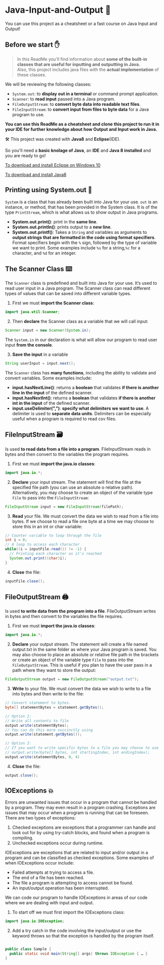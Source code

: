 # Java-Input-and-Output 🚀
You can use this project as a cheatsheet or a fast course on Java Input and Output!

## Before we start ✋
> In this ReadMe you'll find information about **some of the built-in classes that are useful for inputting and outputting in Java.**  
> Also, this project includes java files with the **actual implementation** of these classes.

We will be reviewing the following classes:
- `System.out`: to **display out in a terminal** or command prompt application.
- `Scanner`: to **read input** passed into a Java program.
- `FileOutputStream`: to **convert byte data into readable text files**.
- `FileInputStream`: to **convert input from files to byte data** for a Java program to use.

**You can use this ReadMe as a cheatsheet and clone this project to run it in your IDE for further knowledge about how Output and Input work in Java.**

🛠️ This project was created with **Java8** and **Eclipse**(IDE).

So you'll need a **basic knolage of Java**, an **IDE** and **Java 8 installed** and you are ready to go!

[To download and install Eclipse on Windows 10](https://www.youtube.com/watch?v=N-wXTRpR03U)

[To download and install Java8](https://www.youtube.com/watch?v=ClcHrcNXP9g)


## Printing using System.out 📃

`System` is a class that has already been built into Java for your use. `out` is an instance, or method, that has been provided in the System class. It is of the type `PrintStream`, which is what allows us to show output in Java programs.  

- **System.out.print()**: print in the **same line**.
- **System.out.println()**: prints output to a **new line**.
- **System.out.printf()**: Takes a `String` and variables as arguments to **output strings that are formatted in the code using format specifiers**. Format specifiers begin with the `%` sign, followed by the type of variable we want to print. Some examples include `%s` for a string,`%c` for a character, and `%d` for an integer.

## The Scanner Class ⌨️

The `Scanner` class is predefined and built into Java for your use. It’s used to read user input in a Java program. The Scanner class can read different types of values that can be saved into different variable types. 

1. First we must **import the Scanner class**:

```java
import java.util.Scanner;
```
2. Then **declare** the Scanner class as a variable that we will call input:

```java
Scanner input = new Scanner(System.in);
```
The `System.in` in our declaration is what will allow our program to read user input **from the console**.

3. **Save the input** in a variable

```java
String userInput = input.next();
```

The `Scanner` class has **many functions**, including the ability to validate and convert variables. Some examples include:
- **input.hasNextLine()**: returns a **boolean** that validates **if there is another line in the input** of the defined scanner.
- **input.hasNextInt()**: returns a **boolean** that validates **if there is another int in the input** of the defined scanner.
- **input.useDelimiter(",")**: **specify what delimiters we want to use**. A delimiter is used to **separate data units**. Delimiters can be especially useful when a program is required to read csv files.

## FileInputStream 🗃️

Is used **to read data from a file into a program**. FileInputStream reads in bytes and then convert to the variables the program requires.

1. First we must **import the java.io classes**:

```java
import java.io.*;
```
2. **Declare** your input stream. The statement will find the file at the specified file path (you can use an absolute o relative path). Alternatively, you may choose to create an object of the variable type `File` to pass into the `FileInputStream`:

```java
FileInputStream input = new FileInputStream(filePath);
```
3. **Read** your file. We must convert the data we wish to read from a file into bytes. If we choose to read a file one byte at a time we may choose to store this in an int or char variable:

```java
// Counter variable to loop through the file
int i = 0;
// A loop to access each character
while((i = inputFile.read()) != -1) {    
  // Printing each character as it's reached
  System.out.print((char)i);    
}
```
4. **Close** the file:

```java
inputFile.close();
```

## FileOutputStream 🖨️

Is used **to write data from the program into a file**. FileOutputStream writes in bytes and then convert to the variables the file requires.

1. First we must **import the java.io classes**:

```java
import java.io.*;
```
2. **Declare** your output stream. The statement will create a file named output.txt in the same folder as where your Java program is saved. You may also choose to place an absolute or relative file path in the brackets or create an object of the variable type `File` to pass into the `FileOutputStream`. This is useful if you plan to have the user pass in a path where they want to store the output:

```java
FileOutputStream output = new FileOutputStream("output.txt");
```
3. **Write** to your file. We must convert the data we wish to write to a file into bytes and then write to the file:

```java
// Convert statement to bytes.
byte[] statementBytes = statement.getBytes();

// Option 1:
// Write all contents to file
output.write(statementBytes);
// You can do this more succinctly using
output.write(statement.getBytes());

// Option 2:
// If you want to write specific bytes to a file you may choose to use the following statement
// output.write(byte[] bytes, int startingIndex, int endingIndex);
output.write(statementBytes, 0, 4)

```
4. **Close** the file:

```java
output.close();
```

## IOExceptions 💥

Errors are unwanted issues that occur in a program that cannot be handled by a program. They may even result in a program crashing. Exceptions are issues that may occur when a program is running that can be foreseen.
There are two types of exceptions:
1. Checked exceptions are exceptions that a programmer can handle and look out for by using try-catch blocks, and found when a program is compiling.
2.  Unchecked exceptions occur during runtime.

IOExceptions are exceptions that are related to input and/or output in a program and can be classified as checked exceptions.
Some examples of when IOExceptions occur include:
- Failed attempts at trying to access a file.
-  The end of a file has been reached.
- The file a program is attempting to access cannot be found.
- An input/output operation has been interrupted.

We can code our program to handle IOExceptions in areas of our code where we are dealing with input and output.
1. To start off we must first import the IOExceptions class:
```java
import java.io.IOException;
```
2. Add a try catch in the code involving the input/output or use the keyword throws so that the exception is handled by the program itself.

```java

public class Sample {
  public static void main(String[] args) throws IOException { … }
}

```







